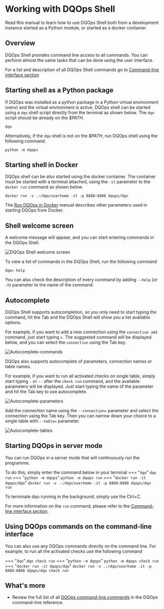 # Working with DQOps Shell
Read this manual to learn how to use DQOps Shell both from a development instance started as a Python module, or started as a docker container.

## Overview

DQOps Shell provides command line access to all commands. You can perform almost the same tasks that can be done
using the user interface. 

For a list and description of all DQOps Shell commands go to [Command-line interface section](../command-line-interface/index.md)

## Starting shell as a Python package
If DQOps was installed as a python package in a Python virtual environment (venv) and the virtual environment is active,
DQOps shell can be started using a `dqo` shell script directly from the terminal as shown below.
The `dqo` script should be already on the *$PATH*. 

```
dqo
```

Alternatively, if the `dqo` shell is not on the *$PATH*, run DQOps shell using the following command. 

```
python -m dqops
```


## Starting shell in Docker
DQOps shell can be also started using the docker container. The container must be started with a terminal attached,
using the `-it` parameter to the `docker run` command as shown below.

```
docker run -v .:/dqo/userhome -it -p 8888:8888 dqops/dqo
```

The [Run DQOps in Docker](../dqops-installation/run-dqops-as-docker-container.md) manual describes other parameters
used in starting DQOps from Docker.


## Shell welcome screen
A welcome message will appear, and you can start entering commands in the DQOps Shell.

![DQOps Shell welcome screen](https://dqops.com/docs/images/working-with-dqo/working-with-dqo-shell/dqops-shell-welcome-screen.png)


To view a list of commands in the DQOps Shell, run the following command

```
dqo> help
```

You can also check the description of every command by adding `--help` (or `-h`) parameter to the name of the command.

## Autocomplete

DQOps Shell supports autocompletion, so you only need to start typing the command, hit the Tab and the DQOps Shell will show you
a list available options.

For example, if you want to add a new connection using the `connection add` command, just start typing `c`.
The suggested command will be displayed below, and you can select the `connection` using the Tab key.

![Autocomplete-commands](https://dqops.com/docs/images/working-with-dqo/working-with-dqo-shell/autocomplete-commands.png)

DQOps also supports autocomplete of parameters, connection names or table names.

For example, if you want to run all activated checks on single table, simply start typing `-` or `--` after the `check run` command,
and the available parameters will be displayed. Just start typing the name of the parameter and hit the Tab key to use autocomplete.

![Autocomplete-parameters](https://dqops.com/docs/images/working-with-dqo/working-with-dqo-shell/autocomplete-parameters.png)

Add the connection name using the `--connection=` parameter and select the connection using the Tab key. Then you can narrow
down your choice to a single table with `--table=` parameter. 

![Autocomplete-tables](https://dqops.com/docs/images/working-with-dqo/working-with-dqo-shell/autocomplete-tables.png)


## Starting DQOps in server mode

You can run DQOps in a server mode that will continuously run the programme.

To do this, simply enter the command below in your terminal
=== "`dqo`"
    ```
    dqo run
    ```
=== "`python -m dqops`"
    ```
    python -m dqops run
    ```
=== "`docker run -it dqops/dqo`"
    ```
    docker run -v .:/dqo/userhome -it -p 8888:8888 dqops/dqo run
    ```

To terminate dqo running in the background, simply use the Ctrl+C.

For more information on the `run` command, please refer to the [Command-line interface section](../command-line-interface/run.md).


## Using DQOps commands on the command-line interface

You can also use any DQOps commands directly on the command line. For example, 
to run all the activated checks use the following command

=== "`dqo`"
    ```
    dqo check run
    ```
=== "`python -m dqops`"
    ```
    python -m dqops check run
    ```
=== "`docker run -it dqops/dqo`"
    ```
    docker run -v .:/dqo/userhome -it -p 8888:8888 dqops/dqo check run
    ```

## What's more
- Review the full list of all [DQOps command-line commands](../command-line-interface/index.md) in the DQOps command-line reference.
